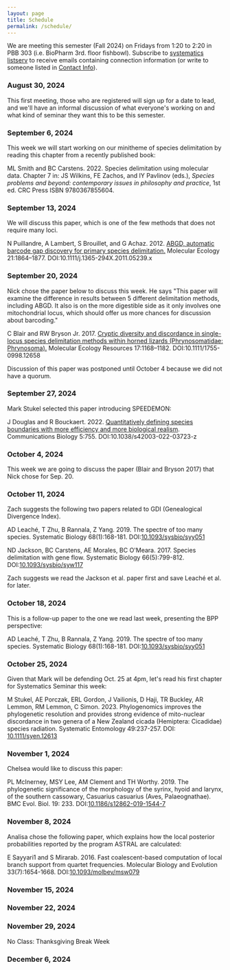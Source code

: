 ```yaml
---
layout: page
title: Schedule
permalink: /schedule/
---
```


We are meeting this semester (Fall 2024) on Fridays from 1:20 to 2:20 in PBB 303 (i.e. BioPharm 3rd. floor fishbowl). Subscribe to [systematics listserv](/systseminar/listserv/) to receive emails containing connection information (or write to someone listed in [Contact Info](/systseminar/contact-info/)).

### August 30, 2024

This first meeting, those who are registered will sign up for a date to lead, and we'll have an informal discussion of what everyone's working on and what kind of seminar they want this to be this semester.

### September 6, 2024

This week we will start working on our minitheme of species delimitation by reading this chapter from a recently published book:

ML Smith and BC Carstens. 2022. Species delimitation using molecular data. Chapter 7 in: JS Wilkins, FE Zachos, and IY Pavlinov (eds.), _Species problems and beyond: contemporary issues in philosophy and practice_, 1st ed. CRC Press ISBN 9780367855604.

### September 13, 2024

We will discuss this paper, which is one of the few methods that does not require many loci.

N Puillandre, A Lambert, S Brouillet, and G Achaz. 2012. [ABGD, automatic barcode gap discovery for primary species delimitation.](https://doi.org/10.1111/j.1365-294X.2011.05239.x) Molecular Ecology 21:1864–1877. DOI:10.1111/j.1365-294X.2011.05239.x

### September 20, 2024

Nick chose the paper below to discuss this week. He says "This paper will examine the difference in results between 5 different delimitation methods, including ABGD. It also is on the more digestible side as it only involves one mitochondrial locus, which should offer us more chances for discussion about barcoding."

C Blair and RW Bryson Jr. 2017. [Cryptic diversity and discordance in single-locus species delimitation methods within horned lizards (Phrynosomatidae: Phrynosoma).](https://doi.org/10.1111/1755-0998.12658) Molecular Ecology Resources 17:1168–1182. DOI:10.1111/1755-0998.12658

Discussion of this paper was postponed until October 4 because we did not have a quorum.

### September 27, 2024

Mark Stukel selected this paper introducing SPEEDEMON:

J Douglas and R Bouckaert. 2022. [Quantitatively defining species boundaries with more efficiency and more biological realism](https://doi.org/10.1038/s42003-022-03723-z). Communications Biology 5:755. DOI:10.1038/s42003-022-03723-z 


### October 4, 2024

This week we are going to discuss the paper (Blair and Bryson 2017) that Nick chose for Sep. 20.

### October 11, 2024

Zach suggests the following two papers related to GDI (Genealogical Divergence Index). 

AD Leaché, T Zhu, B Rannala, Z Yang. 2019. The spectre of too many species. Systematic Biology 68(1):168-181. DOI:[10.1093/sysbio/syy051](https://doi.org/10.1093/sysbio/syy051)

ND Jackson, BC Carstens, AE Morales, BC O'Meara. 2017. Species delimitation with gene flow. Systematic Biology 66(5):799-812. DOI:[10.1093/sysbio/syw117](https://doi.org/10.1093/sysbio/syw117)

Zach suggests we read the Jackson et al. paper first and save Leaché et al. for later.

### October 18, 2024

This is a follow-up paper to the one we read last week, presenting the BPP perspective:

AD Leaché, T Zhu, B Rannala, Z Yang. 2019. The spectre of too many species. Systematic Biology 68(1):168-181. DOI:[10.1093/sysbio/syy051](https://doi.org/10.1093/sysbio/syy051)

### October 25, 2024

Given that Mark will be defending Oct. 25 at 4pm, let's read his first chapter for Systematics Seminar this week:

M Stukel, AE Porczak, ERL Gordon, J Vailionis, D Haji, TR Buckley, AR Lemmon, RM Lemmon, C Simon. 2023. Phylogenomics improves the phylogenetic resolution and provides strong evidence of mito-nuclear discordance in two genera of a New Zealand cicada (Hemiptera: Cicadidae) species radiation. Systematic Entomology 49:237-257. DOI: [10.1111/syen.12613](https://doi.org/10.1111/syen.12613)


### November 1, 2024

Chelsea would like to discuss this paper:

PL McInerney, MSY Lee, AM Clement and TH Worthy. 2019. The phylogenetic significance of the morphology of the syrinx, hyoid and larynx, of the southern cassowary, Casuarius casuarius (Aves, Palaeognathae). BMC Evol. Biol. 19: 233. DOI:[10.1186/s12862-019-1544-7](https://doi.org/10.1186/s12862-019-1544-7)

### November 8, 2024

Analisa chose the following paper, which explains how the local posterior probabilities reported by the program ASTRAL are calculated:

E Sayyari1 and S Mirarab. 2016. Fast coalescent-based computation of local branch support from quartet frequencies. Molecular Biology and Evolution 33(7):1654-1668. DOI:[10.1093/molbev/msw079](https://10.1093/molbev/msw079)

### November 15, 2024

 
### November 22, 2024


### November 29, 2024

No Class: Thanksgiving Break Week

### December 6, 2024


